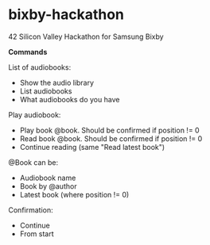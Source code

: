 # bixby-hackathon
42 Silicon Valley Hackathon for Samsung Bixby

**Commands**

List of audiobooks:
* Show the audio library
* List audiobooks
* What audiobooks do you have

Play audiobook:
* Play book @book. Should be confirmed if position != 0
* Read book @book. Should be confirmed if position != 0
* Continue reading (same "Read latest book")

@Book can be:
* Audiobook name
* Book by @author
* Latest book (where position != 0)

Confirmation:
* Continue
* From start
